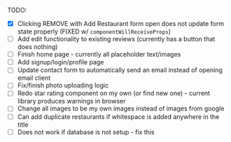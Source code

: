 TODO:

- [x] Clicking REMOVE with Add Restaurant form open does not update form state properly (FIXED w/ ```componentWillReceiveProps```)
- [ ] Add edit functionality to existing reviews (currently has a button that does nothing)
- [ ] Finish home page - currently all placeholder text/images
- [ ] Add signup/login/profile page 
- [ ] Update contact form to automatically send an email instead of opening email client
- [ ] Fix/finish photo uploading logic
- [ ] Redo star rating component on my own (or find new one) - current library produces warnings in browser
- [ ] Change all images to be my own images instead of images from google
- [ ] Can add duplicate restaurants if whitespace is added anywhere in the title 
- [ ] Does not work if database is not setup - fix this

